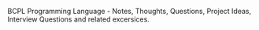 BCPL Programming Language - Notes, Thoughts, Questions, Project Ideas, Interview Questions and related excersices. 
